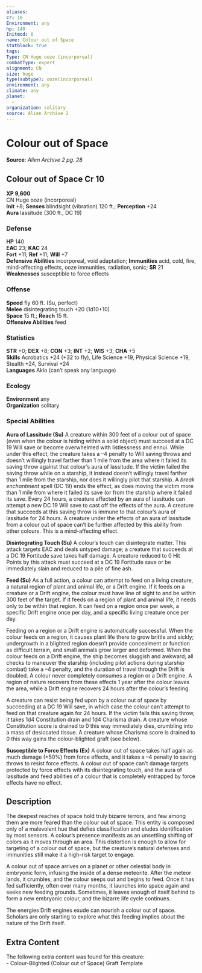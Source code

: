 ```yaml
---
aliases: 
cr: 10
Environment: any
hp: 140
Initmod: 8
name: Colour out of Space
statblock: true
tags: 
Type: CN Huge ooze (incorporeal)
combatType: expert
alignment: CN
size: huge
type(subtype): ooze(incorporeal)
environment: any
climate: any
planet:
  - 
organization: solitary
source: Alien Archive 2
---
```


# Colour out of Space

**Source**:  _Alien Archive 2 pg. 28_

## Colour out of Space Cr 10

**XP 9,600**  
CN Huge ooze (incorporeal)  
**Init** +8; **Senses** blindsight (vibration) 120 ft.; **Perception** +24  
**Aura** lassitude (300 ft., DC 19)

### Defense

**HP** 140  
**EAC** 23; **KAC** 24  
**Fort** +11; **Ref** +11; **Will** +7  
**Defensive Abilities** incorporeal, void adaptation; **Immunities** acid, cold, fire, mind-affecting effects, ooze immunities, radiation, sonic; **SR** 21  
**Weaknesses** susceptible to force effects

### Offense

**Speed** fly 60 ft. (Su, perfect)  
**Melee** disintegrating touch +20 (1d10+10)  
**Space** 15 ft.; **Reach** 15 ft.  
**Offensive Abilities** feed

### Statistics

**STR** +0; **DEX** +8; **CON** +3; **INT** +2; **WIS** +3; **CHA** +5  
**Skills** Acrobatics +24 (+32 to fly), Life Science +19, Physical Science +19, Stealth +24, Survival +24  
**Languages** Aklo (can’t speak any language)

### Ecology

**Environment** any  
**Organization** solitary

### Special Abilities

**Aura of Lassitude (Su)** A creature within 300 feet of a colour out of space (even when the colour is hiding within a solid object) must succeed at a DC 19 Will save or become overwhelmed with listlessness and ennui. While under this effect, the creature takes a –4 penalty to Will saving throws and doesn’t willingly travel farther than 1 mile from the area where it failed its saving throw against that colour’s aura of lassitude. If the victim failed the saving throw while on a starship, it instead doesn’t willingly travel farther than 1 mile from the starship, nor does it willingly pilot that starship. A _break enchantment_ spell (DC 19) ends the effect, as does moving the victim more than 1 mile from where it failed its save (or from the starship where it failed its save. Every 24 hours, a creature affected by an aura of lassitude can attempt a new DC 19 Will save to cast off the effects of the aura. A creature that succeeds at this saving throw is immune to that colour’s aura of lassitude for 24 hours. A creature under the effects of an aura of lassitude from a colour out of space can’t be further affected by this ability from other colours. This is a mind-affecting effect.

**Disintegrating Touch (Su)** A colour’s touch can disintegrate matter. This attack targets EAC and deals untyped damage; a creature that succeeds at a DC 19 Fortitude save takes half damage. A creature reduced to 0 Hit Points by this attack must succeed at a DC 19 Fortitude save or be immediately slain and reduced to a pile of fine ash.

**Feed (Su)** As a full action, a colour can attempt to feed on a living creature, a natural region of plant and animal life, or a Drift engine. If it feeds on a creature or a Drift engine, the colour must have line of sight to and be within 300 feet of the target. If it feeds on a region of plant and animal life, it needs only to be within that region. It can feed on a region once per week, a specific Drift engine once per day, and a specific living creature once per day.

Feeding on a region or a Drift engine is automatically successful. When the colour feeds on a region, it causes plant life there to grow brittle and sickly; undergrowth in a blighted region doesn’t provide concealment or function as difficult terrain, and small animals grow larger and deformed. When the colour feeds on a Drift engine, the ship becomes sluggish and awkward; all checks to maneuver the starship (including pilot actions during starship combat) take a –4 penalty, and the duration of travel through the Drift is doubled. A colour never completely consumes a region or a Drift engine. A region of nature recovers from these effects 1 year after the colour leaves the area, while a Drift engine recovers 24 hours after the colour’s feeding.

A creature can resist being fed upon by a colour out of space by succeeding at a DC 19 Will save, in which case the colour can’t attempt to feed on that creature again for 24 hours. If the victim fails this saving throw, it takes 1d4 Constitution drain and 1d4 Charisma drain. A creature whose Constitution score is drained to 0 this way immediately dies, crumbling into a mass of desiccated tissue. A creature whose Charisma score is drained to 0 this way gains the colour-blighted graft (see below).

**Susceptible to Force Effects (Ex)** A colour out of space takes half again as much damage (+50%) from force effects, and it takes a –4 penalty to saving throws to resist force effects. A colour out of space can’t damage targets protected by force effects with its disintegrating touch, and the aura of lassitude and feed abilities of a colour that is completely entrapped by force effects have no effect.

## Description

The deepest reaches of space hold truly bizarre terrors, and few among them are more feared than the colour out of space. This entity is composed only of a malevolent hue that defies classification and eludes identification by most sensors. A colour’s presence manifests as an unsettling shifting of colors as it moves through an area. This distortion is enough to allow for targeting of a colour out of space, but the creature’s natural defenses and immunities still make it a high-risk target to engage.

A colour out of space arrives on a planet or other celestial body in embryonic form, infusing the inside of a dense meteorite. After the meteor lands, it crumbles, and the colour seeps out and begins to feed. Once it has fed sufficiently, often over many months, it launches into space again and seeks new feeding grounds. Sometimes, it leaves enough of itself behind to form a new embryonic colour, and the bizarre life cycle continues.

The energies Drift engines exude can nourish a colour out of space. Scholars are only starting to explore what this feeding implies about the nature of the Drift itself.

## Extra Content

The following extra content was found for this creature:  
\- Colour-Blighted (Colour out of Space) Graft Template


